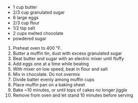 - 1 cup butter
- 2/3 cup granulated sugar
- 6 large eggs
- 2/3 cup flour
- 1/2 tsp salt
- 2 cups melted chocolate
- powdered sugar

1. Preheat oven to 400 ℉.
2. Butter a muffin tin, dust with excess granulated sugar
3. Beat butter and sugar with an electric mixer until fluffy
4. Add eggs one at a time while beating
5. With mixer on low speed, beat in flour and salt
6. Mix in chocolate. Do not overmix
7. Divide batter evenly among muffin cups
8. Place muffin pan on a baking sheet
9. Bake ~10 minutes, or until tops of cakes no longer jiggle
10. Remove from oven and let stand 10 minutes before serving 